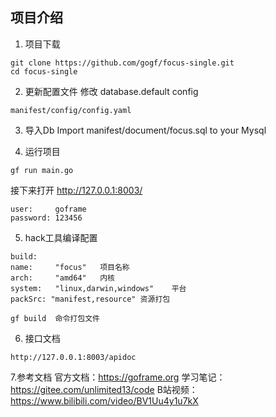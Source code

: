 
## 项目介绍

1. 项目下载
```
git clone https://github.com/gogf/focus-single.git
cd focus-single
```

2. 更新配置文件
修改 database.default config
```
manifest/config/config.yaml
```

3. 导入Db
Import manifest/document/focus.sql to your Mysql

4. 运行项目
```
gf run main.go
```

接下来打开 http://127.0.0.1:8003/
```
user:     goframe
password: 123456
```
5. hack工具编译配置

```
build:
name:     "focus"   项目名称
arch:     "amd64"   内核
system:   "linux,darwin,windows"    平台    
packSrc: "manifest,resource" 资源打包
```
```
gf build  命令打包文件
```
6. 接口文档
```
http://127.0.0.1:8003/apidoc
```
7.参考文档
官方文档：https://goframe.org
学习笔记：https://gitee.com/unlimited13/code
B站视频：https://www.bilibili.com/video/BV1Uu4y1u7kX



